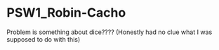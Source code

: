 # PSW1_Robin-Cacho

Problem is something about dice???? (Honestly had no clue what I was supposed to do with this)
